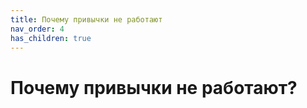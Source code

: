 ```yaml
---
title: Почему привычки не работают
nav_order: 4
has_children: true
---
```


# Почему привычки не работают?
